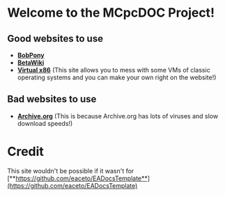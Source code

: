 # Welcome to the MCpcDOC Project!

## Good websites to use

* [**BobPony**](https://www.bobpony.com/)
* [**BetaWiki**](https://betawiki.net/wiki/Main_Page)
* [**Virtual x86**](https://copy.sh/v86/) (This site allows you to mess with some VMs of classic operating systems and you can make your own right on the website!)

## Bad websites to use

* [**Archive.org**](https://www.archive.org) (This is because Archive.org has lots of viruses and slow download speeds!)

# Credit

This site wouldn't be possible if it wasn't for [**https://github.com/eaceto/EADocsTemplate**](https://github.com/eaceto/EADocsTemplate)
